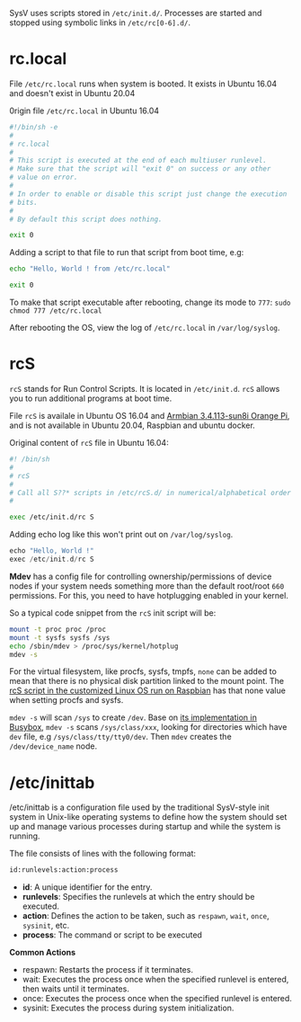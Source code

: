 SysV uses scripts stored in ``/etc/init.d/``. Processes are started and stopped using symbolic links in ``/etc/rc[0-6].d/``.

# rc.local
File ``/etc/rc.local`` runs when system is booted. It exists in Ubuntu 16.04 and doesn't exist in Ubuntu 20.04 

0rigin file ``/etc/rc.local`` in Ubuntu 16.04

```sh
#!/bin/sh -e
#
# rc.local
#
# This script is executed at the end of each multiuser runlevel.
# Make sure that the script will "exit 0" on success or any other
# value on error.
#
# In order to enable or disable this script just change the execution
# bits.
#
# By default this script does nothing.

exit 0
```

Adding a script to that file to run that script from boot time, e.g:

```sh
echo "Hello, World ! from /etc/rc.local"

exit 0
```

To make that script executable after rebooting, change its mode to ``777``: ``sudo chmod 777 /etc/rc.local``

After rebooting the OS, view the log of ``/etc/rc.local`` in ``/var/log/syslog``.
# rcS
``rcS`` stands for Run Control Scripts. It is located in ``/etc/init.d``. ``rcS`` allows you to run additional programs at boot time.

File ``rcS`` is availale in Ubuntu OS 16.04 and [Armbian 3.4.113-sun8i Orange Pi](https://github.com/TranPhucVinh/Orange-Pi), and is not available in Ubuntu 20.04, Raspbian and ubuntu docker.

Original content of ``rcS`` file in Ubuntu 16.04:

```sh
#! /bin/sh
#
# rcS
#
# Call all S??* scripts in /etc/rcS.d/ in numerical/alphabetical order
#

exec /etc/init.d/rc S
```

Adding echo log like this won't print out on ``/var/log/syslog``.

```c
echo "Hello, World !"
exec /etc/init.d/rc S
```
**Mdev** has a config file for controlling ownership/permissions of device nodes if your system needs something more than the default root/root ``660`` permissions. For this, you need to have hotplugging enabled in your kernel.

So a typical code snippet from the ``rcS`` init script will be:
```sh
mount -t proc proc /proc
mount -t sysfs sysfs /sys
echo /sbin/mdev > /proc/sys/kernel/hotplug
mdev -s
```
For the virtual filesystem, like procfs, sysfs, tmpfs, ``none`` can be added to mean that there is no physical disk partition linked to the mount point. The [rcS script in the customized Linux OS run on Raspbian](https://github.com/TranPhucVinh/Raspberry-Pi-GNU/blob/main/Kernel/Customized%20Linux%20distro%20from%20scratch/rootfs.md) has that none value when setting procfs and sysfs.

``mdev -s`` will scan ``/sys`` to create ``/dev``. Base on [its implementation in Busybox](https://coral.googlesource.com/busybox/+/refs/tags/1_18_2/util-linux/mdev.c), ``mdev -s`` scans ``/sys/class/xxx``, looking for directories which have ``dev`` file, e.g ``/sys/class/tty/tty0/dev``. Then ``mdev`` creates the ``/dev/device_name`` node.
# /etc/inittab
/etc/inittab is a configuration file used by the traditional SysV-style init system in Unix-like operating systems to define how the system should set up and manage various processes during startup and while the system is running. 

The file consists of lines with the following format:

```sh
id:runlevels:action:process
```
* **id**: A unique identifier for the entry.
* **runlevels**: Specifies the runlevels at which the entry should be executed.
* **action**: Defines the action to be taken, such as ``respawn``, ``wait``, ``once``, ``sysinit``, etc.
* **process**: The command or script to be executed

**Common Actions**
* respawn: Restarts the process if it terminates.
* wait: Executes the process once when the specified runlevel is entered, then waits until it terminates.
* once: Executes the process once when the specified runlevel is entered.
* sysinit: Executes the process during system initialization.